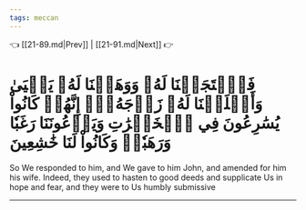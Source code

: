 ```yaml
---
tags: meccan
---
```


👈 [[21-89.md|Prev]] | [[21-91.md|Next]] 👉

# فَٱسۡتَجَبۡنَا لَهُۥ وَوَهَبۡنَا لَهُۥ يَحۡيَىٰ وَأَصۡلَحۡنَا لَهُۥ زَوۡجَهُۥٓۚ إِنَّهُمۡ كَانُواْ يُسَٰرِعُونَ فِي ٱلۡخَيۡرَٰتِ وَيَدۡعُونَنَا رَغَبٗا وَرَهَبٗاۖ وَكَانُواْ لَنَا خَٰشِعِينَ

So We responded to him, and We gave to him John, and amended for him his wife. Indeed, they used to hasten to good deeds and supplicate Us in hope and fear, and they were to Us humbly submissive

---

